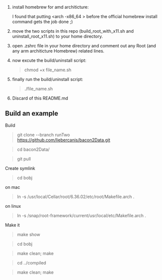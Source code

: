 

1. install homebrew for amd architicture:

   I found that putting <arch -x86_64 > before the official homebrew install command gets the job done ;)
2. move the two scripts in this repo (build_root_with_x11.sh and uninstall_root_x11.sh) to your home directory.
3. open .zshrc file in your home directory and comment out any Root (and any arm architicture Homebrew) related lines.
4. now excute the build/uninstall script:

   >chmod +x file_name.sh
5. finally run the build/uninstall script:

   >./file_name.sh

6. Discard of this README.md



## Build an example

Build
>git clone --branch runTwo https://github.com/liebercanis/bacon2Data.git

>cd bacon2Data/

>git pull

Create symlink
>cd bobj

on mac
>
>ln -s /usr/local/Cellar/root/6.36.02/etc/root/Makefile.arch .

on linux
>
>ln -s /snap/root-framework/current/usr/local/etc/Makefile.arch .

Make it
>
>make show

>cd bobj

>make clean; make

>cd ../compiled

>make clean; make
